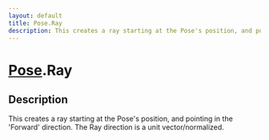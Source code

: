 ```yaml
---
layout: default
title: Pose.Ray
description: This creates a ray starting at the Pose's position, and pointing in the 'Forward' direction. The Ray direction is a unit vector/normalized.
---
```

# [Pose]({{site.url}}/Pages/Reference/Pose.html).Ray

## Description
This creates a ray starting at the Pose's position, and
pointing in the 'Forward' direction. The Ray direction is a unit
vector/normalized.

